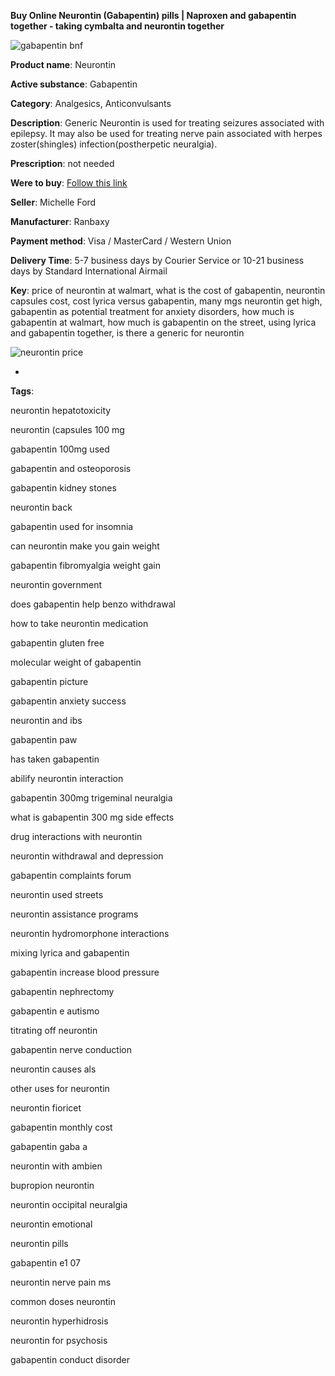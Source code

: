**Buy Online Neurontin (Gabapentin) pills | Naproxen and gabapentin together - taking cymbalta and neurontin together**

![gabapentin bnf](http://exned.com/promo/blisters/296x296/neurontin.jpg)

**Product name**: Neurontin

**Active substance**: Gabapentin

**Category**: Analgesics, Anticonvulsants

**Description**: Generic Neurontin is used for treating seizures associated with epilepsy. It may also be used for treating nerve pain associated with herpes zoster(shingles) infection(postherpetic neuralgia).

**Prescription**: not needed

**Were to buy**: [Follow this link](http://exned.com/direct/search.php?sid=16&tds-key=neurontin)

**Seller**: Michelle Ford

**Manufacturer**: Ranbaxy

**Payment method**: Visa / MasterCard / Western Union

**Delivery Time**: 5-7 business days by Courier Service or 10-21 business days by Standard International Airmail



**Key**: price of neurontin at walmart, what is the cost of gabapentin, neurontin capsules cost, cost lyrica versus gabapentin, many mgs neurontin get high, gabapentin as potential treatment for anxiety disorders, how much is gabapentin at walmart, how much is gabapentin on the street, using lyrica and gabapentin together, is there a generic for neurontin



![neurontin price](http://navidirect.org/promo/pills/neurontin.jpg)

*

























**Tags**:

neurontin hepatotoxicity

neurontin (capsules 100 mg

gabapentin 100mg used

gabapentin and osteoporosis

gabapentin kidney stones

neurontin back

gabapentin used for insomnia

can neurontin make you gain weight

gabapentin fibromyalgia weight gain

neurontin government

does gabapentin help benzo withdrawal

how to take neurontin medication

gabapentin gluten free

molecular weight of gabapentin

gabapentin picture

gabapentin anxiety success

neurontin and ibs

gabapentin paw

has taken gabapentin

abilify neurontin interaction

gabapentin 300mg trigeminal neuralgia

what is gabapentin 300 mg side effects

drug interactions with neurontin

neurontin withdrawal and depression

gabapentin complaints forum

neurontin used streets

neurontin assistance programs

neurontin hydromorphone interactions

mixing lyrica and gabapentin

gabapentin increase blood pressure

gabapentin nephrectomy

gabapentin e autismo

titrating off neurontin

gabapentin nerve conduction

neurontin causes als

other uses for neurontin

neurontin fioricet

gabapentin monthly cost

gabapentin gaba a

neurontin with ambien

bupropion neurontin

neurontin occipital neuralgia

neurontin emotional

neurontin pills

gabapentin e1 07

neurontin nerve pain ms

common doses neurontin

neurontin hyperhidrosis

neurontin for psychosis

gabapentin conduct disorder
